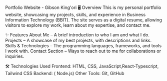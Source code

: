 Portfolio Website - Gibson King'ori
🖥️ Overview
This is my personal portfolio website, showcasing my projects, skills, and experience in Business Information Technology (BBIT). The site serves as a digital resume, allowing visitors to explore my work, learn about my expertise, and contact me.

✨ Features
About Me – A brief introduction to who I am and what I do.
Projects – A showcase of my best projects, with descriptions and links.
Skills & Technologies – The programming languages, frameworks, and tools I work with.
Contact Section – Ways to reach out to me for collaborations or inquiries.

🛠️ Technologies Used
Frontend: HTML, CSS, JavaScript,React-Typescript, Tailwind CSS
Backend: ( Node.js)
Other Tools: Git, GitHub
